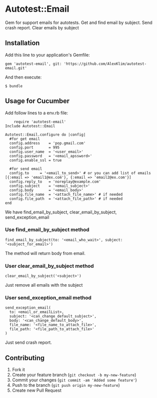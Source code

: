 # Autotest::Email

Gem for support emails for autotests. Get and find email by subject. Send crash report. Clear emails by subject

## Installation

Add this line to your application's Gemfile:

    gem 'autotest-email', git: 'https://github.com/AlexKlim/autotest-email.git'

And then execute:

    $ bundle

## Usage for Cucumber

Add follow lines to a env.rb file:

        require 'autotest-email'
	Include Autotest::Email

	Autotest::Email.configure do |config|
	  #for get email
	  config.address    = 'pop.gmail.com'
	  config.port	    = 995
	  config.user_name  = '<user_email>'
	  config.password   = '<email_apssword>'
	  config.enable_ssl = true

	  #for send email
	  config.to	    = '<email_to_send>' # or you can add list of emails [{:email => 'email1@ex.com'}, {:email => 'email2@ex.com'}]
	  config.reply_to   = 'noreplay@example.com'
	  config.subject    = '<email_subject>'
	  config.body	    = '<email_body>'
	  config.file_name  = '<attach_file_name>' # if needed
	  config.file_path  = '<attach_file_path>' # if needed
	end

We have find_email_by_subject, clear_email_by_subject, send_exception_email

### Use find_email_by_subject method

    find_email_by_subject(to: '<email_who_wait>', subject: '<subject_for_email>')

The method will return body from email.

### User clear_email_by_subject method

    clear_email_by_subject('<subject>')

Just remove all emails with the subject

### User send_exception_email method

    send_exception_email(
      to: <email_or_emailList>, 
      subject: '<can_change_default_subject>',
      body: '<can_change_default_body>',
      file_name: '<file_name_to_attach_file>',
      file_path: '<file_path_to_attach_file>'
    )

Just send crash report.

## Contributing

1. Fork it
2. Create your feature branch (`git checkout -b my-new-feature`)
3. Commit your changes (`git commit -am 'Added some feature'`)
4. Push to the branch (`git push origin my-new-feature`)
5. Create new Pull Request
